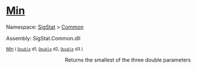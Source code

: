# [Min](./MathHelper-100663400.md)

Namespace: [SigStat]() > [Common](./../README.md)

Assembly: SigStat.Common.dll

<sub>[Min](./MathHelper-100663400.md) ( [`Double`](https://docs.microsoft.com/en-us/dotnet/api/System.Double) d1, [`Double`](https://docs.microsoft.com/en-us/dotnet/api/System.Double) d2, [`Double`](https://docs.microsoft.com/en-us/dotnet/api/System.Double) d3 )         <div style = "text-align: right" >Returns the smallest of the three double parameters</div></sub>

